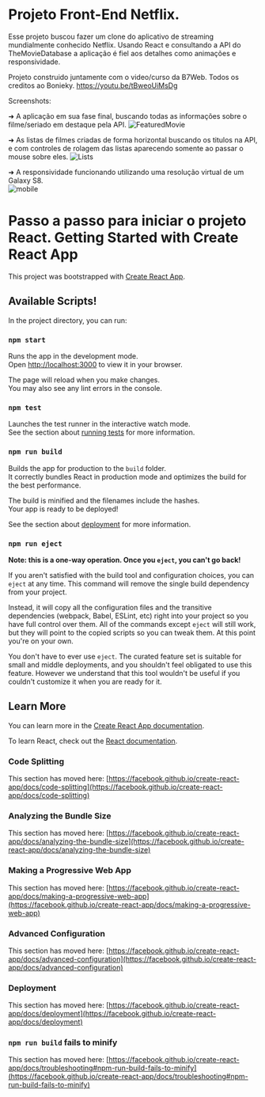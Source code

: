 # Projeto Front-End Netflix. 
Esse projeto buscou fazer um clone do aplicativo de streaming mundialmente conhecido Netflix. Usando React e consultando a API do TheMovieDatabase a aplicação é fiel aos detalhes como animações e responsividade. 

Projeto construido juntamente com o video/curso da B7Web. Todos os creditos ao Bonieky. https://youtu.be/tBweoUiMsDg

Screenshots:

➜ A aplicação em sua fase final, buscando todas as informações sobre o filme/seriado em destaque pela API.
![FeaturedMovie](https://user-images.githubusercontent.com/36114140/156033348-96e14360-7a6e-47fe-8b8a-e735851f1c20.png)

➜ As listas de filmes criadas de forma horizontal buscando os titulos na API, e com controles de rolagem das listas aparecendo somente ao passar o mouse sobre eles. 
![Lists](https://user-images.githubusercontent.com/36114140/156033392-8b0945a1-7c69-4abc-b93d-94cb3b1ff0bb.png)

➜ A responsividade funcionando utilizando uma resolução virtual de um Galaxy S8.  
![mobile](https://user-images.githubusercontent.com/36114140/156033402-95195b45-8f5e-40f3-9eff-7a34b9a57618.png)


# Passo a passo para iniciar o projeto React. Getting Started with Create React App

This project was bootstrapped with [Create React App](https://github.com/facebook/create-react-app).

## Available Scripts!


In the project directory, you can run:

### `npm start`

Runs the app in the development mode.\
Open [http://localhost:3000](http://localhost:3000) to view it in your browser.

The page will reload when you make changes.\
You may also see any lint errors in the console.

### `npm test`

Launches the test runner in the interactive watch mode.\
See the section about [running tests](https://facebook.github.io/create-react-app/docs/running-tests) for more information.

### `npm run build`

Builds the app for production to the `build` folder.\
It correctly bundles React in production mode and optimizes the build for the best performance.

The build is minified and the filenames include the hashes.\
Your app is ready to be deployed!

See the section about [deployment](https://facebook.github.io/create-react-app/docs/deployment) for more information.

### `npm run eject`

**Note: this is a one-way operation. Once you `eject`, you can't go back!**

If you aren't satisfied with the build tool and configuration choices, you can `eject` at any time. This command will remove the single build dependency from your project.

Instead, it will copy all the configuration files and the transitive dependencies (webpack, Babel, ESLint, etc) right into your project so you have full control over them. All of the commands except `eject` will still work, but they will point to the copied scripts so you can tweak them. At this point you're on your own.

You don't have to ever use `eject`. The curated feature set is suitable for small and middle deployments, and you shouldn't feel obligated to use this feature. However we understand that this tool wouldn't be useful if you couldn't customize it when you are ready for it.

## Learn More

You can learn more in the [Create React App documentation](https://facebook.github.io/create-react-app/docs/getting-started).

To learn React, check out the [React documentation](https://reactjs.org/).

### Code Splitting

This section has moved here: [https://facebook.github.io/create-react-app/docs/code-splitting](https://facebook.github.io/create-react-app/docs/code-splitting)

### Analyzing the Bundle Size

This section has moved here: [https://facebook.github.io/create-react-app/docs/analyzing-the-bundle-size](https://facebook.github.io/create-react-app/docs/analyzing-the-bundle-size)

### Making a Progressive Web App

This section has moved here: [https://facebook.github.io/create-react-app/docs/making-a-progressive-web-app](https://facebook.github.io/create-react-app/docs/making-a-progressive-web-app)

### Advanced Configuration

This section has moved here: [https://facebook.github.io/create-react-app/docs/advanced-configuration](https://facebook.github.io/create-react-app/docs/advanced-configuration)

### Deployment

This section has moved here: [https://facebook.github.io/create-react-app/docs/deployment](https://facebook.github.io/create-react-app/docs/deployment)

### `npm run build` fails to minify

This section has moved here: [https://facebook.github.io/create-react-app/docs/troubleshooting#npm-run-build-fails-to-minify](https://facebook.github.io/create-react-app/docs/troubleshooting#npm-run-build-fails-to-minify)
